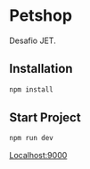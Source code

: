 # Petshop

Desafio JET.

## Installation

```bash
npm install
```

## Start Project

```bash
npm run dev
```

[Localhost:9000](http://localhost:9000)